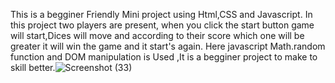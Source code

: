 This is a begginer Friendly Mini project using Html,CSS and Javascript. In this project two players are present, when you click the start button game will start,Dices will move and according to their score which one will be greater it will win the game and it start's again. Here javascript Math.random function and DOM manipulation is Used ,It is a begginer project to make to skill better.![Screenshot (33)](https://user-images.githubusercontent.com/100128956/195383106-b073e8fe-7f99-4dbe-8512-f8e393dcb2c4.png)





